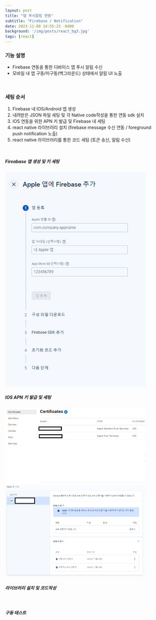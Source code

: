 ```yaml
---
layout: post
title: "앱 푸시알림 연동"
subtitle: "Firebase / Notification"
date: 2023-11-08 14:55:23 -0400
background: '/img/posts/react_bg3.jpg'
tags: [react]
---
```


### 기능 설명
* Firebase 연동을 통한 디바이스 앱 푸시 알림 수신
* 모바일 내 앱 구동/미구동(백그라운드) 상태에서 알림 UI 노출

<br>

### 세팅 순서
1. Firebase 내 IOS/Android 앱 생성
2. 내려받은 JSON 파일 세팅 및 각 Native code작성을 통한 연동 sdk 설치
3. IOS 연동을 위한 APN 키 발급 및 Firebase 내 세팅
4. react native 라이브러리 설치 (firebase message 수신 연동 / foreground push notification 노출)
5. react native 라이브러리를 통한 코드 세팅 (토큰 송신, 알림 수신)

<br>

##### Fireabase 앱 생성 및 키 세팅

<img src="/img/posts/firebase_regi.png" width="90%" height="90%"> 	
<br>

##### IOS APN 키 발급 및 세팅
<img src="/img/posts/apn_cert.png" width="90%" height="90%"> 	
<img src="/img/posts/apn_set.png" width="90%" height="90%"> 	
<br>

##### 라이브러리 설치 및 코드작성

<br>

##### 구동 테스트
